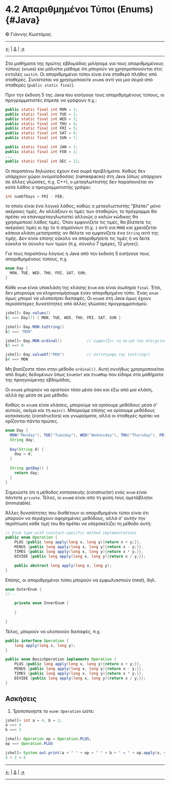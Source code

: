 # 4.2 Απαριθμημένοι Τύποι (Enums) {#Java} 
© Γιάννης Κωστάρας

---

[<-](../4.1-Exceptions/README.md) | [Δ](../../README.md) | [->](../4.3-UsefulClasses/README.md)  
 
---
Στα μαθήματα της πρώτης εβδομάδας μιλήσαμε για τους απαριθμημένους τύπους (```enum```s) και μάλιστα μάθαμε ότι μπορούν να χρησιμοποιούνται στις εντολές ```switch```. Οι απαριθμημένοι τύποι είναι ένα σταθερό πλήθος από σταθερές. Συνίσταται να χρησιμοποιείτε ```enum```s αντί για μια σειρά από σταθερές (```public static final```). 

Πριν την έκδοση 5 της Java που εισήγαγε τους απαριθμημένους τύπους, οι προγραμματιστές έπρεπε να γράψουν π.χ.:

```java
public static final int MON = 1;
public static final int TUE = 2;
public static final int WED = 3;
public static final int THU = 4;
public static final int FRI = 5;
public static final int SAT = 6;
public static final int SUN = 7;

public static final int JAN = 1;
public static final int FEB = 2;
...
public static final int DEC = 12;
```
Οι παραπάνω δηλώσεις έχουν ένα σωρό προβλήματα. Καθώς δεν υπάρχουν χώροι ονοματοδοσίας (namespaces) στη Java (όπως υπάρχουν σε άλλες γλώσσες, π.χ. C++), ο μεταγλωττιστής δεν παραπονιέται αν κατά λάθος ο προγραμματιστής γράψει:

```java
int numOfDays = FRI - FEB;
```
το οποίο είναι ένα λογικό λάθος, καθώς ο μεταγλωττιστής "βλέπει" μόνο ακέραιες τιμές. Αν αλλάξουν οι τιμές των σταθερών, το πρόγραμμα θα πρέπει να επαναμεταγγλωτιστεί αλλοιώς ο καλών κώδικας θα χρησιμοποιεί λάθος τιμές. Όταν εμφανίζετε τις τιμές, θα βλέπετε τις ακέραιες τιμές κι όχι το τι σημαίνουν (π.χ. ```1``` αντί για ```MON```) και χρειάζεται κάποια κλάση μετατροπής αν θέλετε να εμφανίζετε ένα ```String``` αντί της τιμής. Δεν είναι επίσης εύκολο να απαριθμήσετε τις τιμές ή να δείτε εύκολα το σύνολο των τιμών (π.χ. σύνολο 7 ημέρες, 12 μήνες).

Για τους παραπάνω λόγους η Java από την έκδοση 5 εισήγαγε τους απαριθμημένους τύπους, π.χ.

```java
enum Day {
  MON, TUE, WED, THU, FRI, SAT, SUN;
}
``` 
Κάθε ```enum``` είναι υποκλάση της κλάσης ```Enum``` και είναι σιωπηρά ```final```. Έτσι, δεν μπορούμε να κληρονομήσουμε έναν απαριθμημένο τύπο. Ένας ```enum``` όμως μπορεί να υλοποιήσει διεπαφές. Οι ```enum```s στη Java όμως έχουν περισσότερες δυνατότητες από άλλες γλώσσες προγραμματισμού.

```java
jshell> Day.values()
$1 ==> Day[7] { MON, TUE, WED, THU, FRI, SAT, SUN }

jshell> Day.MON.toString()
$2 ==> "MON"

jshell> Day.MON.ordinal()			// εμφανίζει τη σειρά του στοιχείου στον enum
$3 ==> 0

jshell> Day.valueOf("MON")			// αντίστροφη της toString()
$4 ==> MON
```
Μη βασίζεστε τόσο στην μέθοδο ```ordinal()```. Αυτή συνήθως χρησιμοποιείται από δομές δεδομένων όπως ```EnumSet``` και ```EnumMap``` που είδαμε στα μαθήματα της προηγούμενης εβδομάδας. 

Οι ```enum```s μπορούν να οριστούν τόσο μέσα όσο και έξω από μια κλάση, αλλά όχι μέσα σε μια μέθοδο.

Καθώς οι ```enum```s είναι κλάσεις, μπορούμε να ορίσουμε μεθόδους μέσα σ' αυτούς, ακόμα και τη ```main()```. Μπορούμε επίσης να ορίσουμε μεθόδους κατασκευής (constructors) και γνωρίσματα, αλλά οι σταθερές πρέπει να ορίζονται πάντα πρώτες.

```java
enum Day {
  MON("Monday"), TUE("Tuesday"), WED("Wednesday"), THU("Thursday"), FRI("Friday"), SAT("Saturday"), SUN("Sunday");
  String day;
  
  Day(String d) {
  	day = d;
  }	
  
  String getDay() {
  	return day;
  }
}
```
Σημειώστε ότι η μέθοδος κατασκευής (constructor) ενός ```enum``` είναι πάντοτε ```private```. Τέλος, οι ```enum```s είναι από τη φύση τους αμετάβλητοι (immutable).

Άλλες δυνατότητες που διαθέτουν οι απαριθμημένοι τύποι είναι ότι μπορούν να περιέχουν αφηρημένες μεθόδους, αλλά σ' αυτήν την περίπτωση κάθε τιμή του θα πρέπει να υπερσκελίζει τη μέθοδο αυτή:

```java
// Enum type with constant-specific method implementations
public enum Operation {
	PLUS {public long apply(long x, long y){return x + y;}},
	MINUS {public long apply(long x, long y){return x - y;}},
	TIMES {public long apply(long x, long y){return x * y;}},
	DIVIDE {public long apply(long x, long y){return x / y;}};

	public abstract long apply(long x, long y);
}
```

Επίσης, οι απαριθμημένοι τύποι μπορούν να εμφωλιαστούν (nest), δηλ.

```java
enum OuterEnum {
//...

    private enum InnerEnum {
	
	}

}
```
Τέλος, μπορούν να υλοποιούν διεπαφές, π.χ.

```java
public interface Operation {
	long apply(long x, long y);
}

public enum BasicOperation implements Operation {
	PLUS {public long apply(long x, long y){return x + y;}},
	MINUS {public long apply(long x, long y){return x - y;}},
	TIMES {public long apply(long x, long y){return x * y;}},
	DIVIDE {public long apply(long x, long y){return x / y;}};
}
```

## Ασκήσεις
1. Τροποποιήστε το ```eunm Operation``` ώστε:

```java
jshell> int a = 4, b = 2;
a ==> 4
b ==> 2

jshell> Operation op = Operation.PLUS;
op ==> Operation.PLUS

jshell> System.out.print(a + " " + op + " " + b + " = " + op.apply(x, y));
4 + 2 = 6
``` 

---

[<-](../4.1-Exceptions/README.md) | [Δ](../../README.md) | [->](../4.3-UsefulClasses/README.md)  

---